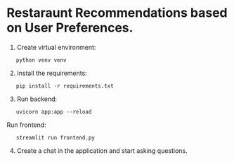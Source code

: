 # Restaraunt Recommendations based on User Preferences.
1. Create virtual environment:
  ```
     python venv venv
  ```
2. Install the requirements:
```
   pip install -r requirements.txt
```
3. Run backend:
```
   uvicorn app:app --reload
```
   Run frontend:
```
   streamlit run frontend.py
```
4. Create a chat in the application and start asking questions.
